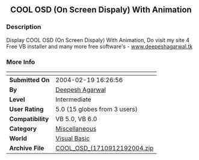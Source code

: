 ﻿<div align="center">

## COOL OSD \(On Screen Dispaly\)  With Animation


</div>

### Description

Display COOL OSD (On Screen Dispaly) With Animation, Do visit my site 4 Free VB installer and many more free software's - www.deepeshagarwal.tk
 
### More Info
 


<span>             |<span>
---                |---
**Submitted On**   |2004-02-19 16:26:56
**By**             |[Deepesh Agarwal](https://github.com/Planet-Source-Code/PSCIndex/blob/master/ByAuthor/deepesh-agarwal.md)
**Level**          |Intermediate
**User Rating**    |5.0 (15 globes from 3 users)
**Compatibility**  |VB 5\.0, VB 6\.0
**Category**       |[Miscellaneous](https://github.com/Planet-Source-Code/PSCIndex/blob/master/ByCategory/miscellaneous__1-1.md)
**World**          |[Visual Basic](https://github.com/Planet-Source-Code/PSCIndex/blob/master/ByWorld/visual-basic.md)
**Archive File**   |[COOL\_OSD\_\(1710912192004\.zip](https://github.com/Planet-Source-Code/deepesh-agarwal-cool-osd-on-screen-dispaly-with-animation__1-51874/archive/master.zip)









